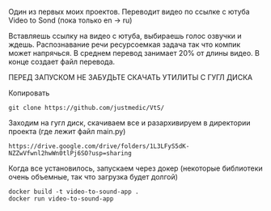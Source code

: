 Один из первых моих проектов. Переводит видео по ссылке с ютуба Video to Sond (пока только en -> ru)

Вставляешь ссылку на видео с ютуба, выбираешь голос озвучки и ждешь. Распознавание речи ресурсоемкая задача так что компик может напрячься. В среднем перевод занимает 20% от длины видео. В конце создает файл перевода.

ПЕРЕД ЗАПУСКОМ НЕ ЗАБУДЬТЕ СКАЧАТЬ УТИЛИТЫ С ГУГЛ ДИСКА

Копировать
```
git clone https://github.com/justmedic/VtS/
```
Заходим на гугл диск, скачиваем все и разархивируем в директории проекта (где лежит файл main.py)

```
https://drive.google.com/drive/folders/1L3LFyS5dK-NZZwVfwnl2hwWn0tlPj6SO?usp=sharing
```

Когда все установилось, запускаем через докер (некоторые библиотеки очень объемные, так что загрузка будет долгой)
```
docker build -t video-to-sound-app .
docker run video-to-sound-app

```

